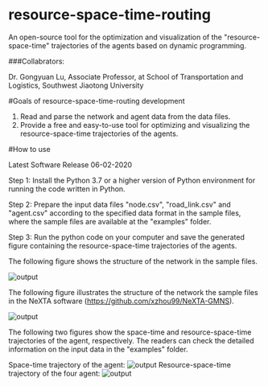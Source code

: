 # resource-space-time-routing
An open-source tool for the optimization and visualization of the "resource-space-time" trajectories of the agents based on dynamic programming.

###Collabrators: 

Dr. Gongyuan Lu, Associate Professor, at School of Transportation and Logistics, Southwest Jiaotong University

#Goals of resource-space-time-routing development
1. Read and parse the network and agent data from the data files.
2. Provide a free and easy-to-use tool for optimizing and visualizing the resource-space-time trajectories of the agents.

#How to use

Latest Software Release 06-02-2020

Step 1: Install the Python 3.7 or a higher version of Python environment for running the code written in Python.

Step 2: Prepare the input data files "node.csv", "road_link.csv" and "agent.csv" according to the specified data format in the sample files, where the sample files are available at the "examples" folder.

Step 3: Run the python code on your computer and save the generated figure containing the resource-space-time trajectories of the agents.

The following figure shows the structure of the network in the sample files.

![output](resource-space-time-routing/images/Figure_1.png)

The following figure illustrates the structure of the network the sample files in the NeXTA software (https://github.com/xzhou99/NeXTA-GMNS).

![output](resource-space-time-routing/images/Figure_2.png)

The following two figures show the space-time and resource-space-time trajectories of the agent, respectively. The readers can check the detailed information on the input data in the "examples" folder.

Space-time trajectory of the agent:
![output](resource-space-time-routing/images/Figure_3.png)
Resource-space-time trajectory of the four agent:
![output](resource-space-time-routing/images/Figure_4.png)

